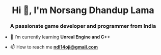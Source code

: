 <h1 align="center">Hi 👋, I'm Norsang Dhandup Lama</h1>
<h3 align="center">A passionate game developer and programmer from India</h3>

- 🌱 I’m currently learning **Unreal Engine and C++**

- 📫 How to reach me **ndl14oji@gmail.com**


